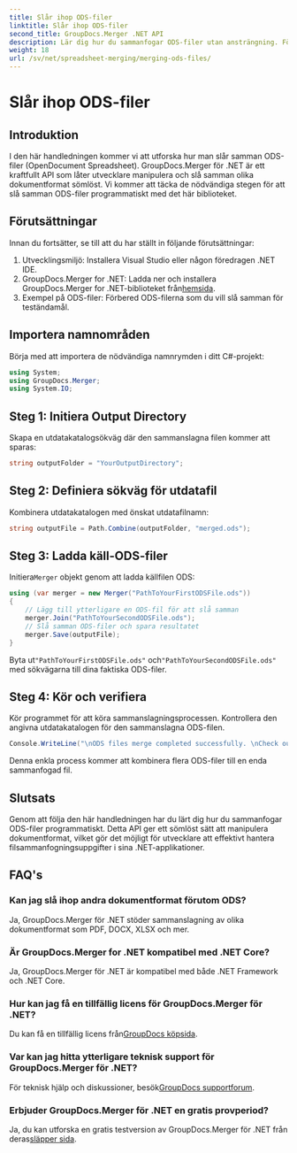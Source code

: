```yaml
---
title: Slår ihop ODS-filer
linktitle: Slår ihop ODS-filer
second_title: GroupDocs.Merger .NET API
description: Lär dig hur du sammanfogar ODS-filer utan ansträngning. Följ vår steg-för-steg-guide för sömlös dokumenthantering.
weight: 18
url: /sv/net/spreadsheet-merging/merging-ods-files/
---
```


# Slår ihop ODS-filer

## Introduktion
I den här handledningen kommer vi att utforska hur man slår samman ODS-filer (OpenDocument Spreadsheet). GroupDocs.Merger för .NET är ett kraftfullt API som låter utvecklare manipulera och slå samman olika dokumentformat sömlöst. Vi kommer att täcka de nödvändiga stegen för att slå samman ODS-filer programmatiskt med det här biblioteket.
## Förutsättningar
Innan du fortsätter, se till att du har ställt in följande förutsättningar:
1. Utvecklingsmiljö: Installera Visual Studio eller någon föredragen .NET IDE.
2.  GroupDocs.Merger for .NET: Ladda ner och installera GroupDocs.Merger for .NET-biblioteket från[hemsida](https://releases.groupdocs.com/merger/net/).
3. Exempel på ODS-filer: Förbered ODS-filerna som du vill slå samman för teständamål.

## Importera namnområden
Börja med att importera de nödvändiga namnrymden i ditt C#-projekt:
```csharp
using System; 
using GroupDocs.Merger;
using System.IO;
```
## Steg 1: Initiera Output Directory
Skapa en utdatakatalogsökväg där den sammanslagna filen kommer att sparas:
```csharp
string outputFolder = "YourOutputDirectory";
```
## Steg 2: Definiera sökväg för utdatafil
Kombinera utdatakatalogen med önskat utdatafilnamn:
```csharp
string outputFile = Path.Combine(outputFolder, "merged.ods");
```
## Steg 3: Ladda käll-ODS-filer
 Initiera`Merger` objekt genom att ladda källfilen ODS:
```csharp
using (var merger = new Merger("PathToYourFirstODSFile.ods"))
{
    // Lägg till ytterligare en ODS-fil för att slå samman
    merger.Join("PathToYourSecondODSFile.ods");
    // Slå samman ODS-filer och spara resultatet
    merger.Save(outputFile);
}
```
 Byta ut`"PathToYourFirstODSFile.ods"` och`"PathToYourSecondODSFile.ods"` med sökvägarna till dina faktiska ODS-filer.
## Steg 4: Kör och verifiera
Kör programmet för att köra sammanslagningsprocessen. Kontrollera den angivna utdatakatalogen för den sammanslagna ODS-filen.
```csharp
Console.WriteLine("\nODS files merge completed successfully. \nCheck output in {0}", outputFolder);
```
Denna enkla process kommer att kombinera flera ODS-filer till en enda sammanfogad fil.

## Slutsats
Genom att följa den här handledningen har du lärt dig hur du sammanfogar ODS-filer programmatiskt. Detta API ger ett sömlöst sätt att manipulera dokumentformat, vilket gör det möjligt för utvecklare att effektivt hantera filsammanfogningsuppgifter i sina .NET-applikationer.

## FAQ's
### Kan jag slå ihop andra dokumentformat förutom ODS?
Ja, GroupDocs.Merger för .NET stöder sammanslagning av olika dokumentformat som PDF, DOCX, XLSX och mer.
### Är GroupDocs.Merger for .NET kompatibel med .NET Core?
Ja, GroupDocs.Merger för .NET är kompatibel med både .NET Framework och .NET Core.
### Hur kan jag få en tillfällig licens för GroupDocs.Merger för .NET?
 Du kan få en tillfällig licens från[GroupDocs köpsida](https://purchase.groupdocs.com/temporary-license/).
### Var kan jag hitta ytterligare teknisk support för GroupDocs.Merger för .NET?
 För teknisk hjälp och diskussioner, besök[GroupDocs supportforum](https://forum.groupdocs.com/c/merger/32).
### Erbjuder GroupDocs.Merger för .NET en gratis provperiod?
 Ja, du kan utforska en gratis testversion av GroupDocs.Merger för .NET från deras[släpper sida](https://releases.groupdocs.com/).